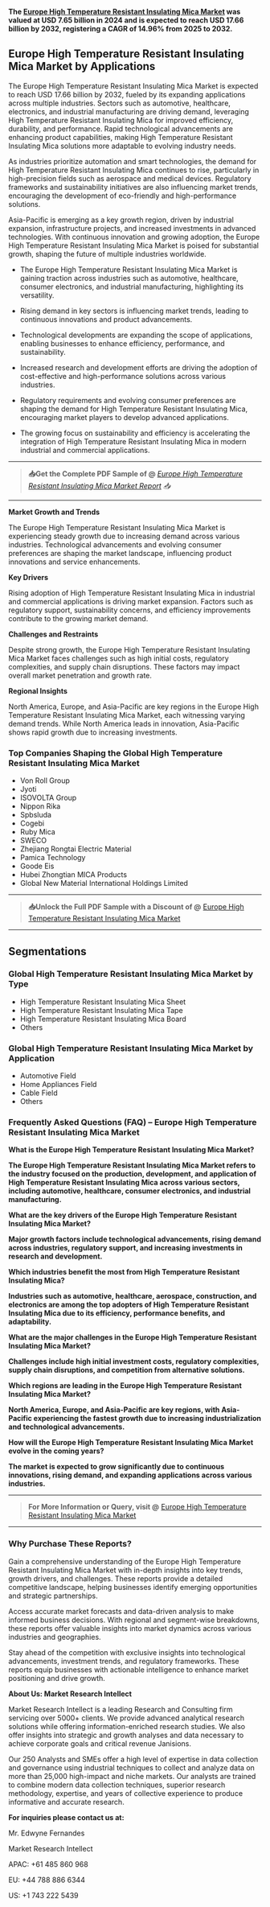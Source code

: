 <p><strong>The <a href="https://www.marketresearchintellect.com/download-sample/?rid=946970&amp;utm_source=Pulse-April-Europe&amp;utm_medium=852">Europe High Temperature Resistant Insulating Mica Market</a> was valued at USD 7.65 billion in 2024 and is expected to reach USD 17.66 billion by 2032, registering a CAGR of 14.96% from 2025 to 2032.</strong></p><h2>Europe High Temperature Resistant Insulating Mica Market by Applications&nbsp;</h2><p><p>The Europe High Temperature Resistant Insulating Mica Market is expected to reach USD 17.66 billion by 2032, fueled by its expanding applications across multiple industries. Sectors such as automotive, healthcare, electronics, and industrial manufacturing are driving demand, leveraging High Temperature Resistant Insulating Mica for improved efficiency, durability, and performance. Rapid technological advancements are enhancing product capabilities, making High Temperature Resistant Insulating Mica solutions more adaptable to evolving industry needs.</p><p>As industries prioritize automation and smart technologies, the demand for High Temperature Resistant Insulating Mica continues to rise, particularly in high-precision fields such as aerospace and medical devices. Regulatory frameworks and sustainability initiatives are also influencing market trends, encouraging the development of eco-friendly and high-performance solutions.</p><p>Asia-Pacific is emerging as a key growth region, driven by industrial expansion, infrastructure projects, and increased investments in advanced technologies. With continuous innovation and growing adoption, the Europe High Temperature Resistant Insulating Mica Market is poised for substantial growth, shaping the future of multiple industries worldwide.</p></p><ul><li><p>The Europe High Temperature Resistant Insulating Mica Market is gaining traction across industries such as automotive, healthcare, consumer electronics, and industrial manufacturing, highlighting its versatility.</p></li><li><p>Rising demand in key sectors is influencing market trends, leading to continuous innovations and product advancements.</p></li><li><p>Technological developments are expanding the scope of applications, enabling businesses to enhance efficiency, performance, and sustainability.</p></li><li><p>Increased research and development efforts are driving the adoption of cost-effective and high-performance solutions across various industries.</p></li><li><p>Regulatory requirements and evolving consumer preferences are shaping the demand for High Temperature Resistant Insulating Mica, encouraging market players to develop advanced applications.</p></li><li><p>The growing focus on sustainability and efficiency is accelerating the integration of High Temperature Resistant Insulating Mica in modern industrial and commercial applications.</p></li></ul><hr /><blockquote><p><strong><span class="font-[700]">📥Get the Complete PDF Sample of @ </span></strong><em><span class="font-[700]"><a href="https://www.marketresearchintellect.com/download-sample/?rid=946970&amp;utm_source=Pulse-April-Europe&amp;utm_medium=852" target="_blank" data-tracking-control-name="article-ssr-frontend-pulse_little-text-block" data-tracking-will-navigate="" data-test-link="">Europe High Temperature Resistant Insulating Mica Market Report</a>&nbsp;📥</span></em></p></blockquote><hr /><p class="" data-start="77" data-end="360"><strong data-start="77" data-end="105">Market Growth and Trends</strong></p><p class="" data-start="77" data-end="360">The Europe High Temperature Resistant Insulating Mica Market is experiencing steady growth due to increasing demand across various industries. Technological advancements and evolving consumer preferences are shaping the market landscape, influencing product innovations and service enhancements.</p><p class="" data-start="362" data-end="606"><strong data-start="362" data-end="377">Key Drivers</strong></p><p class="" data-start="362" data-end="606">Rising adoption of High Temperature Resistant Insulating Mica in industrial and commercial applications is driving market expansion. Factors such as regulatory support, sustainability concerns, and efficiency improvements contribute to the growing market demand.</p><p class="" data-start="608" data-end="849"><strong data-start="608" data-end="637">Challenges and Restraints</strong></p><p class="" data-start="608" data-end="849">Despite strong growth, the Europe High Temperature Resistant Insulating Mica Market faces challenges such as high initial costs, regulatory complexities, and supply chain disruptions. These factors may impact overall market penetration and growth rate.</p><p class="" data-start="851" data-end="1095"><strong data-start="851" data-end="872">Regional Insights</strong></p><p class="" data-start="851" data-end="1095">North America, Europe, and Asia-Pacific are key regions in the Europe High Temperature Resistant Insulating Mica Market, each witnessing varying demand trends. While North America leads in innovation, Asia-Pacific shows rapid growth due to increasing investments.</p><p><h3>Top Companies Shaping the Global High Temperature Resistant Insulating Mica Market </h3><ul><li>Von Roll Group</li><li>Jyoti</li><li>ISOVOLTA Group</li><li>Nippon Rika</li><li>Spbsluda</li><li>Cogebi</li><li>Ruby Mica</li><li>SWECO</li><li>Zhejiang Rongtai Electric Material</li><li>Pamica Technology</li><li>Goode Eis</li><li>Hubei Zhongtian MICA Products</li><li>Global New Material International Holdings Limited</li></ul></p><hr /><blockquote><p><strong>📥Unlock the Full PDF Sample with a Discount of @</strong> <a href="https://www.marketresearchintellect.com/ask-for-discount/?rid=946970&amp;utm_source=Pulse-April-Europe&amp;utm_medium=852">Europe High Temperature Resistant Insulating Mica Market</a></p></blockquote><hr /><p><h2>Segmentations</h2><h3>Global High Temperature Resistant Insulating Mica Market by Type</h3><ul><li>High Temperature Resistant Insulating Mica Sheet</li><li>High Temperature Resistant Insulating Mica Tape</li><li>High Temperature Resistant Insulating Mica Board</li><li>Others</li></ul><h3>Global High Temperature Resistant Insulating Mica Market by Application</h3><ul><li>Automotive Field</li><li>Home Appliances Field</li><li>Cable Field</li><li>Others</li></ul></p><h3><strong>Frequently Asked Questions (FAQ) &ndash; Europe High Temperature Resistant Insulating Mica Market</strong></h3><p><strong>What is the Europe High Temperature Resistant Insulating Mica Market?</strong></p><p><strong>The Europe High Temperature Resistant Insulating Mica Market refers to the industry focused on the production, development, and application of High Temperature Resistant Insulating Mica across various sectors, including automotive, healthcare, consumer electronics, and industrial manufacturing.</strong></p><p><strong>What are the key drivers of the Europe High Temperature Resistant Insulating Mica Market?</strong></p><p><strong>Major growth factors include technological advancements, rising demand across industries, regulatory support, and increasing investments in research and development.</strong></p><p><strong>Which industries benefit the most from High Temperature Resistant Insulating Mica?</strong></p><p><strong>Industries such as automotive, healthcare, aerospace, construction, and electronics are among the top adopters of High Temperature Resistant Insulating Mica due to its efficiency, performance benefits, and adaptability.</strong></p><p><strong>What are the major challenges in the Europe High Temperature Resistant Insulating Mica Market?</strong></p><p><strong>Challenges include high initial investment costs, regulatory complexities, supply chain disruptions, and competition from alternative solutions.</strong></p><p><strong>Which regions are leading in the Europe High Temperature Resistant Insulating Mica Market?</strong></p><p><strong>North America, Europe, and Asia-Pacific are key regions, with Asia-Pacific experiencing the fastest growth due to increasing industrialization and technological advancements.</strong></p><p><strong>How will the Europe High Temperature Resistant Insulating Mica Market evolve in the coming years?</strong></p><p><strong>The market is expected to grow significantly due to continuous innovations, rising demand, and expanding applications across various industries.</strong></p><hr /><blockquote><p><span class="font-[700]"><strong>For More Information or Query, visit&nbsp;@</strong>&nbsp;</span><span class="font-[700]"><a href="https://www.marketresearchintellect.com/product/global-high-temperature-resistant-insulating-mica-market/?utm_source=Linkedin&utm_medium=852" target="_blank" data-tracking-control-name="article-ssr-frontend-pulse_little-text-block" data-tracking-will-navigate="" data-test-link="">Europe High Temperature Resistant Insulating Mica Market</a></span></p></blockquote><hr /><h3><strong data-start="0" data-end="31">Why Purchase These Reports?</strong></h3><p class="" data-start="35" data-end="297">Gain a comprehensive understanding of the Europe High Temperature Resistant Insulating Mica Market with in-depth insights into key trends, growth drivers, and challenges. These reports provide a detailed competitive landscape, helping businesses identify emerging opportunities and strategic partnerships.</p><p class="" data-start="299" data-end="540">Access accurate market forecasts and data-driven analysis to make informed business decisions. With regional and segment-wise breakdowns, these reports offer valuable insights into market dynamics across various industries and geographies.</p><p class="" data-start="542" data-end="784">Stay ahead of the competition with exclusive insights into technological advancements, investment trends, and regulatory frameworks. These reports equip businesses with actionable intelligence to enhance market positioning and drive growth.</p><p><strong><span class="font-[700]">About Us: Market Research Intellect</span></strong></p><p><span class="">Market Research Intellect is a leading Research and Consulting firm servicing over 5000+ clients. We provide advanced analytical research solutions while offering information-enriched research studies.&nbsp;</span>We also offer insights into strategic and growth analyses and data necessary to achieve corporate goals and critical revenue Janisions.</p><p><span class="">Our 250 Analysts and SMEs offer a high level of expertise in data collection and governance using industrial techniques to collect and analyze data on more than 25,000 high-impact and niche markets. Our analysts are trained to combine modern data collection techniques, superior research methodology, expertise, and years of collective experience to produce informative and accurate research.</span></p><p><strong>For inquiries please contact us at:</strong></p><p>Mr. Edwyne Fernandes</p><p>Market Research Intellect</p><p>APAC: +61 485 860 968</p><p>EU: +44 788 886 6344</p><p>US: +1 743 222 5439</p>